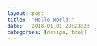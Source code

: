 ```yaml
---
layout: post
title:  "Hello World!"
date:   2018-01-01 23:23:23
categories: [design, tool]
---
```



